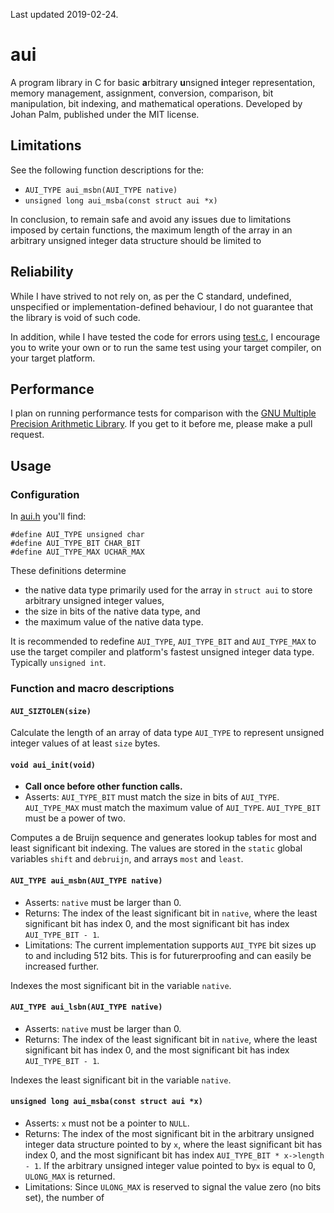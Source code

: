 
Last updated 2019-02-24.
# aui
A program library in C for basic **a**rbitrary **u**nsigned **i**nteger representation, memory management, assignment, conversion, comparison, bit manipulation, bit indexing, and mathematical operations. Developed by Johan Palm, published under the MIT license.

## Limitations
See the following function descriptions for the:
* `AUI_TYPE aui_msbn(AUI_TYPE native)`
* `unsigned long aui_msba(const struct aui *x)`

In conclusion, to remain safe and avoid any issues due to limitations imposed by certain functions, the maximum length of the array in an arbitrary unsigned integer data structure should be limited to

## Reliability
While I have strived to not rely on, as per the C standard, undefined, unspecified or implementation-defined behaviour, I do not guarantee that the library is void of such code.

In addition, while I have tested the code for errors using [test.c](https://github.com/pij-se/aui/edit/master/src/test.c), I encourage you to write your own or to run the same test using your target compiler, on your target platform.

## Performance
I plan on running performance tests for comparison with the [GNU Multiple Precision Arithmetic Library](https://gmplib.org/). If you get to it before me, please make a pull request.

## Usage

### Configuration
In [aui.h](https://github.com/pij-se/aui/edit/master/src/aui.h) you'll find:
```
#define AUI_TYPE unsigned char
#define AUI_TYPE_BIT CHAR_BIT
#define AUI_TYPE_MAX UCHAR_MAX
```
These definitions determine
* the native data type primarily used for the array in `struct aui` to store arbitrary unsigned integer values,
* the size in bits of the native data type, and
* the maximum value of the native data type.

It is recommended to redefine `AUI_TYPE`, `AUI_TYPE_BIT` and `AUI_TYPE_MAX` to use the target compiler and platform's fastest unsigned integer data type. Typically `unsigned int`.

### Function and macro descriptions

#### `AUI_SIZTOLEN(size)`
Calculate the length of an array of data type `AUI_TYPE` to represent unsigned integer values of at least `size` bytes.

#### `void aui_init(void)`
- **Call once before other function calls.**
- Asserts: `AUI_TYPE_BIT` must match the size in bits of `AUI_TYPE`. `AUI_TYPE_MAX` must match the maximum value of `AUI_TYPE`. `AUI_TYPE_BIT` must be a power of two.

Computes a de Bruijn sequence and generates lookup tables for most and least significant bit indexing. The values are stored in the `static` global variables `shift` and `debruijn`, and arrays `most` and `least`.

#### `AUI_TYPE aui_msbn(AUI_TYPE native)`
* Asserts: `native` must be larger than 0.
* Returns: The index of the least significant bit in `native`, where the least significant bit has index 0, and the most significant bit has index `AUI_TYPE_BIT - 1`.
* Limitations: The current implementation supports `AUI_TYPE` bit sizes up to and including 512 bits. This is for futurerproofing and can easily be increased further.

Indexes the most significant bit in the variable `native`.

#### `AUI_TYPE aui_lsbn(AUI_TYPE native)`
* Asserts: `native` must be larger than 0.
* Returns: The index of the least significant bit in `native`, where the least significant bit has index 0, and the most significant bit has index `AUI_TYPE_BIT - 1`.

Indexes the least significant bit in the variable `native`.

#### `unsigned long aui_msba(const struct aui *x)`
* Asserts: `x` must not be a pointer to `NULL`.
* Returns: The index of the most significant bit in the arbitrary unsigned integer data structure pointed to by `x`, where the least significant bit has index 0, and the most significant bit has index `AUI_TYPE_BIT * x->length - 1`.
If the arbitrary unsigned integer value pointed to by`x` is equal to 0, `ULONG_MAX` is returned.
* Limitations: Since `ULONG_MAX` is reserved to signal the value zero (no bits set), the number of 

